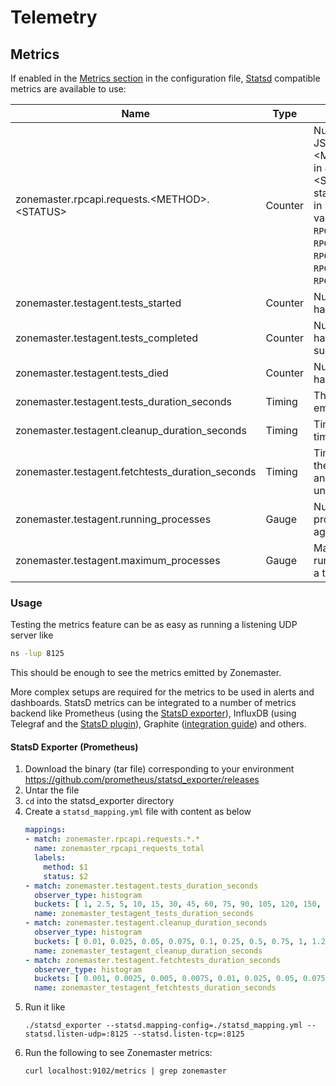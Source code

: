 # Telemetry

## Metrics

If enabled in the [Metrics section][metrics feature] in the configuration file,
[Statsd][statsd] compatible metrics are available to use:

| Name                                             | Type    | Description |
| ------------------------------------------------ | ------- | ----------- |
| zonemaster.rpcapi.requests.\<METHOD>.\<STATUS>   | Counter | Number of times the JSON RPC method \<METHOD> resulted in JSON RPC status \<STATUS>. The status is represented in string, possible values are: `RPC_PARSE_ERROR`, `RPC_INVALID_REQUEST`, `RPC_METHOD_NOT_FOUND`, `RPC_INVALID_PARAMS`, `RPC_INTERNAL_ERROR`. |
| zonemaster.testagent.tests_started               | Counter | Number of tests that have started. |
| zonemaster.testagent.tests_completed             | Counter | Number of tests that have been completed successfully. |
| zonemaster.testagent.tests_died                  | Counter | Number of tests that have died. |
| zonemaster.testagent.tests_duration_seconds      | Timing  | The duration of a test, emitted for each test. |
| zonemaster.testagent.cleanup_duration_seconds    | Timing  | Time spent to kill timed out processes. |
| zonemaster.testagent.fetchtests_duration_seconds | Timing  | Time spent selecting the next text to run and processing unfinished tests. |
| zonemaster.testagent.running_processes           | Gauge   | Number of running processes in a test agent. |
| zonemaster.testagent.maximum_processes           | Gauge   | Maximum number of running processes in a test agent. |


### Usage

Testing the metrics feature can be as easy as running a listening UDP server like

```sh
ns -lup 8125
```

This should be enough to see the metrics emitted by Zonemaster.

More complex setups are required for the metrics to be used in alerts and dashboards.
StatsD metrics can be integrated to a number of metrics backend like Prometheus (using the [StatsD exporter]), InfluxDB (using Telegraf and the [StatsD plugin]), Graphite ([integration guide]) and others.

#### StatsD Exporter (Prometheus)

1. Download the binary (tar file) corresponding to your environment https://github.com/prometheus/statsd_exporter/releases
2. Untar the file
3. `cd` into the statsd_exporter directory
4. Create a `statsd_mapping.yml` file with content as below
   ```yml
   mappings:
   - match: zonemaster.rpcapi.requests.*.*
     name: zonemaster_rpcapi_requests_total
     labels:
       method: $1
       status: $2
   - match: zonemaster.testagent.tests_duration_seconds
     observer_type: histogram
     buckets: [ 1, 2.5, 5, 10, 15, 30, 45, 60, 75, 90, 105, 120, 150, 180]
     name: zonemaster_testagent_tests_duration_seconds
   - match: zonemaster.testagent.cleanup_duration_seconds
     observer_type: histogram
     buckets: [ 0.01, 0.025, 0.05, 0.075, 0.1, 0.25, 0.5, 0.75, 1, 1.25, 1.5, 1.75, 2]
     name: zonemaster_testagent_cleanup_duration_seconds
   - match: zonemaster.testagent.fetchtests_duration_seconds
     observer_type: histogram
     buckets: [ 0.001, 0.0025, 0.005, 0.0075, 0.01, 0.025, 0.05, 0.075, 0.1, 0.25, 0.5, 0.75, 1, 1.25, 1.5, 1.75, 2, 3, 5, 10]
     name: zonemaster_testagent_fetchtests_duration_seconds
   ```
5. Run it like
   ```
   ./statsd_exporter --statsd.mapping-config=./statsd_mapping.yml --statsd.listen-udp=:8125 --statsd.listen-tcp=:8125
   ```
6. Run the following to see Zonemaster metrics:
   ```
   curl localhost:9102/metrics | grep zonemaster
   ```

[metrics feature]: ../../installation/zonemaster-backend.md#101-metrics
[statsd]:          https://github.com/statsd/statsd
[StatsD exporter]: https://github.com/prometheus/statsd_exporter
[StatsD plugin]:   https://github.com/influxdata/telegraf/tree/master/plugins/inputs/statsd
[integration guide]: https://github.com/statsd/statsd/blob/master/docs/graphite.md
